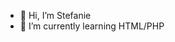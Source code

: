 - 👋 Hi, I’m Stefanie
- 🌱 I’m currently learning HTML/PHP

<!---
- 👀 I’m interested in ...
- 💞️ I’m looking to collaborate on ...
- 📫 How to reach me ...

nerdchandise-schmitz/nerdchandise-schmitz is a ✨ special ✨ repository because its `README.md` (this file) appears on your GitHub profile.
You can click the Preview link to take a look at your changes.
--->
